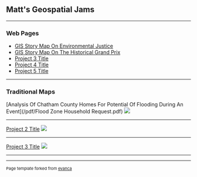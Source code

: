 ## Matt's Geospatial Jams

---

### Web Pages 

- [GIS Story Map On Environmental Justice](https://storymaps.arcgis.com/stories/71792d68234f4f00982a97158a12d2a9)
- [GIS Story Map On The Historical Grand Prix](https://storymaps.arcgis.com/stories/b1fca75c63e944f8979bdfc74952f26a)
- [Project 3 Title](http://example.com/)
- [Project 4 Title](http://example.com/)
- [Project 5 Title](http://example.com/)

---

### Traditional Maps

[Analysis Of Chatham County Homes For Potential Of Flooding During An Event](/pdf/Flood Zone Household Request.pdf)
<img src="pdf/Flood Zone Household Request.pdf"/>

---
[Project 2 Title](/pdf/sample_presentation.pdf)
<img src="images/dummy_thumbnail.jpg?raw=true"/>

---
[Project 3 Title](http://example.com/)
<img src="images/dummy_thumbnail.jpg?raw=true"/>

---




---
<p style="font-size:11px">Page template forked from <a href="https://github.com/evanca/quick-portfolio">evanca</a></p>
<!-- Remove above link if you don't want to attibute -->
